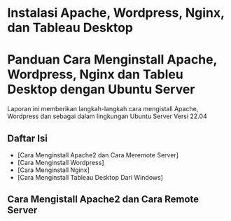 # Instalasi Apache, Wordpress, Nginx, dan Tableau Desktop
# Panduan Cara Menginstall Apache, Wordpress, Nginx dan Tableu Desktop dengan Ubuntu Server

Laporan ini memberikan langkah-langkah cara mengistall Apache, Wordpress dan sebagai dalam lingkungan Ubuntu Server Versi 22.04

## Daftar Isi
 - [Cara Menginstall Apache2 dan Cara Meremote Server]
 - [Cara Menginstall Wordpress]
 - [Cara Menginstall Nginx]
 - [Cara Menginstall Tableau Desktop Dari Windows]

## Cara Mengistall Apache2 dan Cara Remote Server

